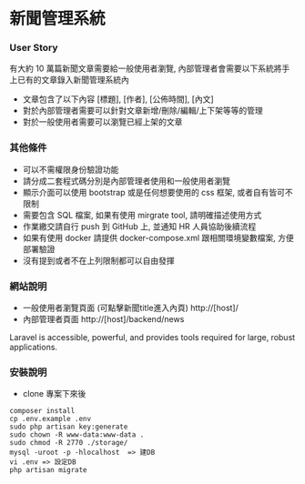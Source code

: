 # 新聞管理系統

### User Story
有大約 10 萬篇新聞文章需要給一般使用者瀏覽, 內部管理者會需要以下系統將手上已有的文章錄入新聞管理系統內

- 文章包含了以下內容 [標題], [作者], [公佈時間], [內文]
- 對於內部管理者需要可以針對文章新增/刪除/編輯/上下架等等的管理
- 對於一般使用者需要可以瀏覽已經上架的文章

### 其他條件
- 可以不需權限身份驗證功能
- 請分成二套程式碼分別是內部管理者使用和一般使用者瀏覽
- 顯示介面可以使用 bootstrap 或是任何想要使用的 css 框架, 或者自有皆可不限制
- 需要包含 SQL 檔案, 如果有使用 mirgrate tool, 請明確描述使用方式
- 作業繳交請自行 push 到 GitHub 上, 並通知 HR 人員協助後續流程
- 如果有使用 docker 請提供 docker-compose.xml 跟相關環境變數檔案, 方便部署驗證
- 沒有提到或者不在上列限制都可以自由發揮



### 網站說明
- 一般使用者瀏覽頁面 (可點擊新聞title進入內頁) http://[host]/
- 內部管理者頁面 http://[host]/backend/news

Laravel is accessible, powerful, and provides tools required for large, robust applications.

### 安裝說明
- clone 專案下來後
```
composer install
cp .env.example .env
sudo php artisan key:generate
sudo chown -R www-data:www-data .
sudo chmod -R 2770 ./storage/
mysql -uroot -p -hlocalhost  => 建DB
vi .env => 設定DB
php artisan migrate
```
